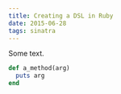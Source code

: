 ```yaml
---
title: Creating a DSL in Ruby
date: 2015-06-28
tags: sinatra
---
```


Some text.  

```ruby
def a_method(arg)
  puts arg
end
```
